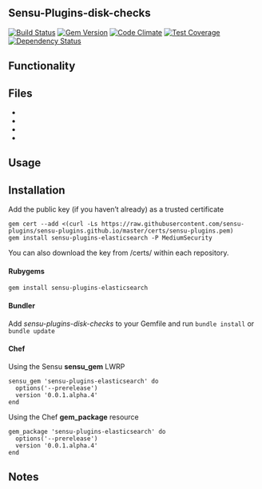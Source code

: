 ## Sensu-Plugins-disk-checks

[![Build Status](https://travis-ci.org/sensu-plugins/sensu-plugins-elasticsearch.svg?branch=master)][1]
[![Gem Version](https://badge.fury.io/rb/sensu-plugins-elasticsearch.svg)][2]
[![Code Climate](https://codeclimate.com/github/sensu-plugins/sensu-plugins-elasticsearch/badges/gpa.svg)][3]
[![Test Coverage](https://codeclimate.com/github/sensu-plugins/sensu-plugins-elasticsearch/badges/coverage.svg)][4]
[![Dependency Status](https://gemnasium.com/sensu-plugins/sensu-plugins-elasticsearch.svg)][5]

## Functionality

## Files
 *
 *
 *
 *

## Usage

## Installation

Add the public key (if you haven’t already) as a trusted certificate

```
gem cert --add <(curl -Ls https://raw.githubusercontent.com/sensu-plugins/sensu-plugins.github.io/master/certs/sensu-plugins.pem)
gem install sensu-plugins-elasticsearch -P MediumSecurity
```

You can also download the key from /certs/ within each repository.

#### Rubygems

`gem install sensu-plugins-elasticsearch`

#### Bundler

Add *sensu-plugins-disk-checks* to your Gemfile and run `bundle install` or `bundle update`

#### Chef

Using the Sensu **sensu_gem** LWRP
```
sensu_gem 'sensu-plugins-elasticsearch' do
  options('--prerelease')
  version '0.0.1.alpha.4'
end
```

Using the Chef **gem_package** resource
```
gem_package 'sensu-plugins-elasticsearch' do
  options('--prerelease')
  version '0.0.1.alpha.4'
end
```

## Notes

[1]:[https://travis-ci.org/sensu-plugins/sensu-plugins-elasticsearch]
[2]:[http://badge.fury.io/rb/sensu-plugins-elasticsearch]
[3]:[https://codeclimate.com/github/sensu-plugins/sensu-plugins-elasticsearch]
[4]:[https://codeclimate.com/github/sensu-plugins/sensu-plugins-elasticsearch]
[5]:[https://gemnasium.com/sensu-plugins/sensu-plugins-elasticsearch]
